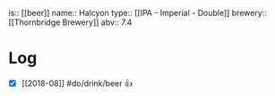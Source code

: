 is:: [[beer]]
name:: Halcyon
type:: [[IPA - Imperial - Double]]
brewery:: [[Thornbridge Brewery]]
abv:: 7.4

# Log
- [x] [[2018-08]] #do/drink/beer 👍
